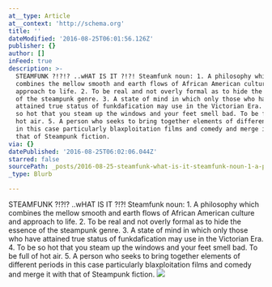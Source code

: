 ```yaml
---
at__type: Article
at__context: 'http://schema.org'
title: ''
dateModified: '2016-08-25T06:01:56.126Z'
publisher: {}
author: []
inFeed: true
description: >-
  STEAMFUNK ?!?!? ..wHAT IS IT ?!?! Steamfunk noun: 1. A philosophy which
  combines the mellow smooth and earth flows of African American culture and
  approach to life. 2. To be real and not overly formal as to hide the essence
  of the steampunk genre. 3. A state of mind in which only those who have
  attained true status of funkdafication may use in the Victorian Era. 4. To be
  so hot that you steam up the windows and your feet smell bad. To be full of
  hot air. 5. A person who seeks to bring together elements of different periods
  in this case particularly blaxploitation films and comedy and merge it with
  that of Steampunk fiction. 
via: {}
datePublished: '2016-08-25T06:02:06.044Z'
starred: false
sourcePath: _posts/2016-08-25-steamfunk-what-is-it-steamfunk-noun-1-a-philo.md
_type: Blurb

---
```

STEAMFUNK ?!?!? ..wHAT IS IT ?!?! Steamfunk noun: 1\. A philosophy which combines the mellow smooth and earth flows of African American culture and approach to life. 2\. To be real and not overly formal as to hide the essence of the steampunk genre. 3\. A state of mind in which only those who have attained true status of funkdafication may use in the Victorian Era. 4\. To be so hot that you steam up the windows and your feet smell bad. To be full of hot air. 5\. A person who seeks to bring together elements of different periods in this case particularly blaxploitation films and comedy and merge it with that of Steampunk fiction. ![](https://the-grid-user-content.s3-us-west-2.amazonaws.com/1f15f6b2-7043-4fe0-b477-4df3ae0b22ea.png)